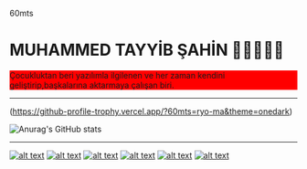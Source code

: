 60mts

<h1>MUHAMMED TAYYİB ŞAHİN  👨🏻‍💻🇹🇷 </h1>

  <p style="background-color:red"> Çocukluktan beri yazılımla ilgilenen ve her zaman kendini geliştirip,başkalarına aktarmaya çalışan biri.<p>
  
  <hr>

(https://github-profile-trophy.vercel.app/?60mts=ryo-ma&theme=onedark)

![Anurag's GitHub stats](https://github-readme-stats.vercel.app/api?username=60mts&show_icons=true&theme=radical)


<hr>


[1.1]: http://i.imgur.com/tXSoThF.png (twitter icon with padding)
[2.1]: http://i.imgur.com/P3YfQoD.png (facebook icon with padding)
[3.1]: http://i.imgur.com/yCsTjba.png (google plus icon with padding)
[4.1]: http://i.imgur.com/YckIOms.png (tumblr icon with padding)
[5.1]: http://i.imgur.com/1AGmwO3.png (dribbble icon with padding)
[6.1]: http://i.imgur.com/0o48UoR.png (github icon with padding)


[1]: http://www.twitter.com/6omts
[2]: http://www.facebook.com/60mts
[3]: https://plus.google.com/60mts
[4]: http://carlsed.tumblr.com
[5]: http://dribbble.com/carlsednaoui
[6]: http://www.github.com/carlsednaoui


[![alt text][1.1]][1]
[![alt text][2.1]][2]
[![alt text][3.1]][3]
[![alt text][4.1]][4]
[![alt text][5.1]][5]
[![alt text][6.1]][6]
